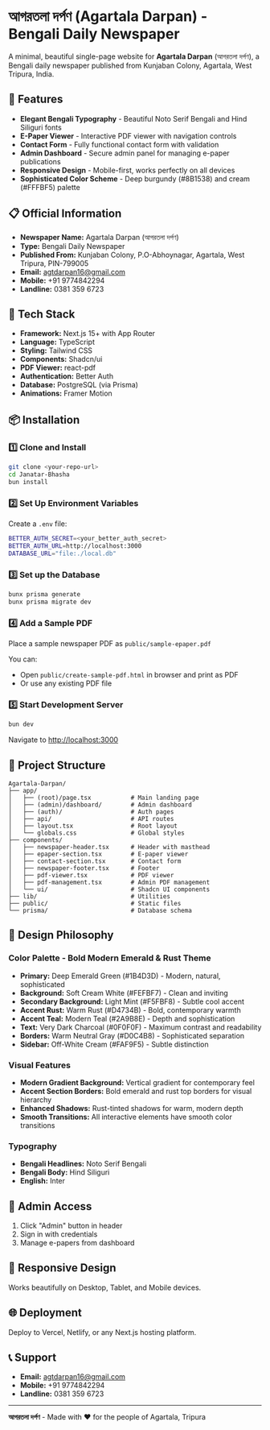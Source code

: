 # আগরতলা দৰ্পণ (Agartala Darpan) - Bengali Daily Newspaper

A minimal, beautiful single-page website for **Agartala Darpan** (আগরতলা দৰ্পণ), a Bengali daily newspaper published from Kunjaban Colony, Agartala, West Tripura, India.

## 🎨 Features

- **Elegant Bengali Typography** - Beautiful Noto Serif Bengali and Hind Siliguri fonts
- **E-Paper Viewer** - Interactive PDF viewer with navigation controls
- **Contact Form** - Fully functional contact form with validation
- **Admin Dashboard** - Secure admin panel for managing e-paper publications
- **Responsive Design** - Mobile-first, works perfectly on all devices
- **Sophisticated Color Scheme** - Deep burgundy (#8B1538) and cream (#FFFBF5) palette

## 📋 Official Information

- **Newspaper Name:** Agartala Darpan (আগরতলা দৰ্পণ)
- **Type:** Bengali Daily Newspaper
- **Published From:** Kunjaban Colony, P.O-Abhoynagar, Agartala, West Tripura, PIN-799005
- **Email:** agtdarpan16@gmail.com
- **Mobile:** +91 9774842294
- **Landline:** 0381 359 6723

## 🚀 Tech Stack

- **Framework:** Next.js 15+ with App Router
- **Language:** TypeScript
- **Styling:** Tailwind CSS
- **Components:** Shadcn/ui
- **PDF Viewer:** react-pdf
- **Authentication:** Better Auth
- **Database:** PostgreSQL (via Prisma)
- **Animations:** Framer Motion

## 📦 Installation

### 1️⃣ Clone and Install

```bash
git clone <your-repo-url>
cd Janatar-Bhasha
bun install
```

### 2️⃣ Set Up Environment Variables

Create a `.env` file:

```bash
BETTER_AUTH_SECRET=<your_better_auth_secret>
BETTER_AUTH_URL=http://localhost:3000
DATABASE_URL="file:./local.db"
```

### 3️⃣ Set up the Database

```bash
bunx prisma generate
bunx prisma migrate dev
```

### 4️⃣ Add a Sample PDF

Place a sample newspaper PDF as `public/sample-epaper.pdf`

You can:
- Open `public/create-sample-pdf.html` in browser and print as PDF
- Or use any existing PDF file

### 5️⃣ Start Development Server

```bash
bun dev
```

Navigate to [http://localhost:3000](http://localhost:3000)

## 📂 Project Structure

```
Agartala-Darpan/
├── app/
│   ├── (root)/page.tsx           # Main landing page
│   ├── (admin)/dashboard/        # Admin dashboard
│   ├── (auth)/                   # Auth pages
│   ├── api/                      # API routes
│   ├── layout.tsx                # Root layout
│   └── globals.css               # Global styles
├── components/
│   ├── newspaper-header.tsx      # Header with masthead
│   ├── epaper-section.tsx        # E-paper viewer
│   ├── contact-section.tsx       # Contact form
│   ├── newspaper-footer.tsx      # Footer
│   ├── pdf-viewer.tsx            # PDF viewer
│   ├── pdf-management.tsx        # Admin PDF management
│   └── ui/                       # Shadcn UI components
├── lib/                          # Utilities
├── public/                       # Static files
└── prisma/                       # Database schema
```

## 🎨 Design Philosophy

### Color Palette - Bold Modern Emerald & Rust Theme
- **Primary:** Deep Emerald Green (#1B4D3D) - Modern, natural, sophisticated
- **Background:** Soft Cream White (#FEFBF7) - Clean and inviting
- **Secondary Background:** Light Mint (#F5FBF8) - Subtle cool accent
- **Accent Rust:** Warm Rust (#D4734B) - Bold, contemporary warmth
- **Accent Teal:** Modern Teal (#2A9B8E) - Depth and sophistication
- **Text:** Very Dark Charcoal (#0F0F0F) - Maximum contrast and readability
- **Borders:** Warm Neutral Gray (#D0C4B8) - Sophisticated separation
- **Sidebar:** Off-White Cream (#FAF9F5) - Subtle distinction

### Visual Features
- **Modern Gradient Background:** Vertical gradient for contemporary feel
- **Accent Section Borders:** Bold emerald and rust top borders for visual hierarchy
- **Enhanced Shadows:** Rust-tinted shadows for warm, modern depth
- **Smooth Transitions:** All interactive elements have smooth color transitions

### Typography
- **Bengali Headlines:** Noto Serif Bengali
- **Bengali Body:** Hind Siliguri
- **English:** Inter

## 🔐 Admin Access

1. Click "Admin" button in header
2. Sign in with credentials
3. Manage e-papers from dashboard

## 📱 Responsive Design

Works beautifully on Desktop, Tablet, and Mobile devices.

## 🌐 Deployment

Deploy to Vercel, Netlify, or any Next.js hosting platform.

## 📞 Support

- **Email:** agtdarpan16@gmail.com
- **Mobile:** +91 9774842294
- **Landline:** 0381 359 6723

---

**আগরতলা দৰ্পণ** - Made with ❤️ for the people of Agartala, Tripura

